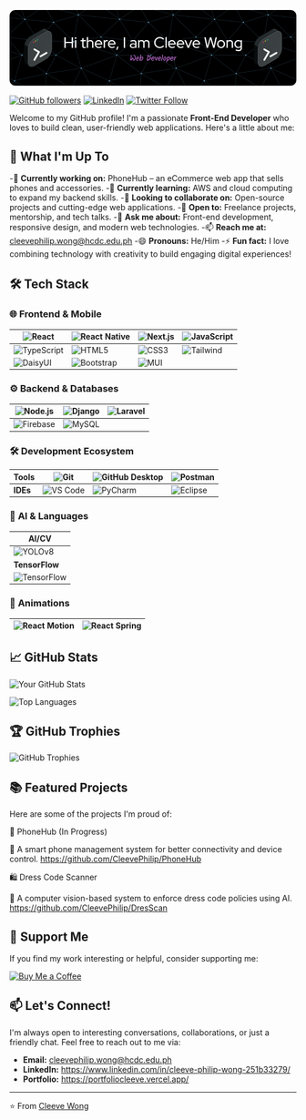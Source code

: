 ![Header](./assets/header.png)

[![GitHub followers](https://img.shields.io/github/followers/CleevePhilip?label=Follow&style=social)](https://github.com/CleevePhilip)
[![LinkedIn](https://img.shields.io/badge/LinkedIn-Connect-blue)](https://www.linkedin.com/in/your-linkedin-profile/)
[![Twitter Follow](https://img.shields.io/twitter/follow/YourTwitterHandle?style=social)](https://twitter.com/YourTwitterHandle)

Welcome to my GitHub profile! I'm a passionate **Front-End Developer** who loves to build clean, user-friendly web applications. Here's a little about me:

## 🚀 What I'm Up To

-🔭 **Currently working on:** PhoneHub – an eCommerce web app that sells phones and accessories.
-🌱 **Currently learning:** AWS and cloud computing to expand my backend skills.
-👯 **Looking to collaborate on:** Open-source projects and cutting-edge web applications.
-🤝 **Open to:** Freelance projects, mentorship, and tech talks.
-💬 **Ask me about:** Front-end development, responsive design, and modern web technologies.
-📫 **Reach me at:** cleevephilip.wong@hcdc.edu.ph
-😄 **Pronouns:** He/Him
-⚡ **Fun fact:** I love combining technology with creativity to build engaging digital experiences!

## 🛠️ Tech Stack

### 🌐 **Frontend & Mobile**
| ![React](https://img.shields.io/badge/React-61DAFB?style=flat&logo=react&logoColor=black) | ![React Native](https://img.shields.io/badge/React_Native-61DAFB?style=flat&logo=react&logoColor=black) | ![Next.js](https://img.shields.io/badge/Next.js-000000?style=flat&logo=next.js&logoColor=white) | ![JavaScript](https://img.shields.io/badge/JavaScript-F7DF1E?style=flat&logo=javascript&logoColor=black) |
|---|---|---|---|
| ![TypeScript](https://img.shields.io/badge/TypeScript-3178C6?style=flat&logo=typescript&logoColor=white) | ![HTML5](https://img.shields.io/badge/HTML-E34F26?style=flat&logo=html5&logoColor=white) | ![CSS3](https://img.shields.io/badge/CSS-1572B6?style=flat&logo=css3&logoColor=white) | ![Tailwind](https://img.shields.io/badge/Tailwind_CSS-06B6D4?style=flat&logo=tailwind-css&logoColor=white) |
| ![DaisyUI](https://img.shields.io/badge/DaisyUI-5A0EF8?style=flat&logo=daisyui&logoColor=white) | ![Bootstrap](https://img.shields.io/badge/Bootstrap-563D7C?style=flat&logo=bootstrap&logoColor=white) | ![MUI](https://img.shields.io/badge/Material_UI-00796B?style=flat&logo=mui&logoColor=white) | |

### ⚙️ **Backend & Databases**
| ![Node.js](https://img.shields.io/badge/Node.js-339933?style=flat&logo=node.js&logoColor=white) | ![Django](https://img.shields.io/badge/Django-092E20?style=flat&logo=django&logoColor=white) | ![Laravel](https://img.shields.io/badge/Laravel-FF2D20?style=flat&logo=laravel&logoColor=white) |
|---|---|---|
| ![Firebase](https://img.shields.io/badge/Firebase-FFCA28?style=flat&logo=firebase&logoColor=black) | ![MySQL](https://img.shields.io/badge/MySQL-4479A1?style=flat&logo=mysql&logoColor=white) | |

### 🛠️ **Development Ecosystem**
| **Tools** | ![Git](https://img.shields.io/badge/Git-F05032?style=flat&logo=git&logoColor=white) | ![GitHub Desktop](https://img.shields.io/badge/GitHub_Desktop-24292F?style=flat&logo=github&logoColor=white) | ![Postman](https://img.shields.io/badge/Postman-FF6C37?style=flat&logo=postman&logoColor=white) |
|---|---|---|---|
| **IDEs** | ![VS Code](https://img.shields.io/badge/VS_Code-007ACC?style=flat&logo=visual-studio-code&logoColor=white) | ![PyCharm](https://img.shields.io/badge/PyCharm-000000?style=flat&logo=pycharm&logoColor=white) | ![Eclipse](https://img.shields.io/badge/Eclipse-2C2255?style=flat&logo=eclipse&logoColor=white) |

### 🤖 **AI & Languages**
| **AI/CV** |
|---|
| ![YOLOv8](https://img.shields.io/badge/YOLOv8-00FFFF?style=flat&logo=ultralytics&logoColor=black) |
| **TensorFlow** |
| ![TensorFlow](https://img.shields.io/badge/TensorFlow-FF6F00?style=flat&logo=tensorflow&logoColor=white) |

### 🎨 **Animations**
| ![React Motion](https://img.shields.io/badge/React_Motion-00D8FF?style=flat&logo=react&logoColor=black) | ![React Spring](https://img.shields.io/badge/React_Spring-FF6C37?style=flat&logo=react&logoColor=black) |
|---|---|


## 📈 GitHub Stats

![Your GitHub Stats](https://github-readme-stats.vercel.app/api?username=CleevePhilip&show_icons=true&theme=radical)

![Top Languages](https://github-readme-stats.vercel.app/api/top-langs/?username=CleevePhilip&layout=compact&theme=radical)

## 🏆 GitHub Trophies

![GitHub Trophies](https://github-profile-trophy.vercel.app/?username=CleevePhilip&theme=radical&no-frame=true)

## 📚 Featured Projects

Here are some of the projects I'm proud of:

🚀 PhoneHub (In Progress)

🔹 A smart phone management system for better connectivity and device control. https://github.com/CleevePhilip/PhoneHub

🛍️ Dress Code Scanner

🔹 A computer vision-based system to enforce dress code policies using AI. https://github.com/CleevePhilip/DresScan

## 🌟 Support Me

If you find my work interesting or helpful, consider supporting me:

[![Buy Me a Coffee](https://img.shields.io/badge/Buy_Me_a_Coffee-FFDD00?style=for-the-badge&logo=buy-me-a-coffee&logoColor=black)](https://www.buymeacoffee.com/yourusername)


## 📫 Let's Connect!

I'm always open to interesting conversations, collaborations, or just a friendly chat. Feel free to reach out to me via:

- **Email:** cleevephilip.wong@hcdc.edu.ph
- **LinkedIn:** https://www.linkedin.com/in/cleeve-philip-wong-251b33279/
- **Portfolio:** https://portfoliocleeve.vercel.app/

---

⭐️ From [Cleeve Wong](https://github.com/CleevePhilip) 
